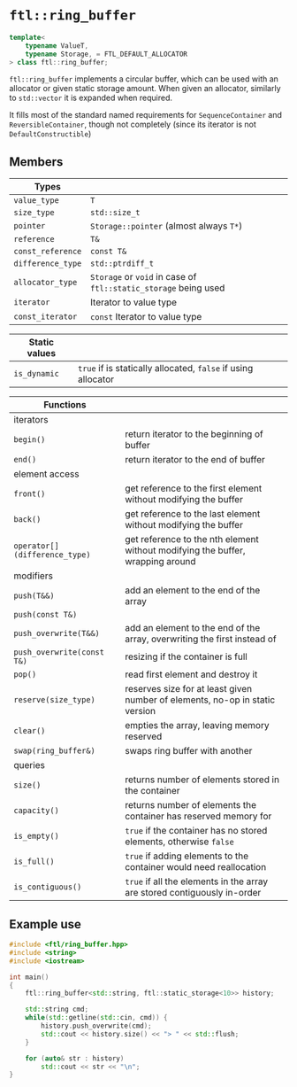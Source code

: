 # `ftl::ring_buffer`

``` cpp
template<
    typename ValueT,
    typename Storage, = FTL_DEFAULT_ALLOCATOR
> class ftl::ring_buffer;
```

`ftl::ring_buffer` implements a circular buffer, which can be used
with an allocator or given static storage amount.  When given an
allocator, similarly to `std::vector` it is expanded when required.

It fills most of the standard named requirements for `SequenceContainer`
and `ReversibleContainer`, though not completely (since its iterator
is not `DefaultConstructible`)

## Members
| Types             |                                                                   |
| -------           | -----------                                                       |
| `value_type`      | `T`                                                               |
| `size_type`       | `std::size_t`                                                     |
| `pointer`         | `Storage::pointer` (almost always `T*`)                           |
| `reference`       | `T&`                                                              |
| `const_reference` | `const T&`                                                        |
| `difference_type` | `std::ptrdiff_t`                                                  |
| `allocator_type`  | `Storage` or `void` in case of `ftl::static_storage` being used   |
| `iterator`        |  Iterator to value type                                           |
| `const_iterator`  |  `const` Iterator to value type                                   |

| Static values     |                                                                   |
| -------           | -----------                                                       |
| `is_dynamic`      | `true` if is statically allocated, `false` if using allocator     |

| Functions                     |                                                                                   |
| -------                       | -----------                                                                       |
| iterators                     |                                                                                   |
| `begin()`                     | return iterator to the  beginning of buffer                                       |
| `end()`                       | return iterator to the end of buffer                                              |
| element access                |                                                                                   |
| `front()`                     | get reference to the first element without modifying the buffer                   |
| `back()`                      | get reference to the last element without modifying the buffer                    |
| `operator[](difference_type)` | get reference to the nth element without modifying the buffer, wrapping around    |
| modifiers                     |                                                                                   |
| `push(T&&)`                   | add an element to the end of the array                                            |
| `push(const T&)`              |                                                                                   |
| `push_overwrite(T&&)`         | add an element to the end of the array, overwriting the first instead of          |
| `push_overwrite(const T&)`    | resizing if the container is full                                                 |
| `pop()`                       | read first element and destroy it                                                 |
| `reserve(size_type)`          | reserves size for at least given number of elements, no-op in static version      |
| `clear()`                     | empties the array, leaving memory reserved                                        |
| `swap(ring_buffer&)`          | swaps ring buffer with another                                                    |
| queries                       |                                                                                   |
| `size()`                      | returns number of elements stored in the container                                |
| `capacity()`                  | returns number of elements the container has reserved memory for                  |
| `is_empty()`                  | `true` if the container has no stored elements, otherwise `false`                 |
| `is_full()`                   | `true` if adding elements to the container would need reallocation                |
| `is_contiguous()`             | `true` if all the elements in the array are stored contiguously in-order          |

## Example use

``` cpp
#include <ftl/ring_buffer.hpp>
#include <string>
#include <iostream>

int main()
{
    ftl::ring_buffer<std::string, ftl::static_storage<10>> history;

    std::string cmd;
    while(std::getline(std::cin, cmd)) {
        history.push_overwrite(cmd);
        std::cout << history.size() << "> " << std::flush;
    }

    for (auto& str : history)
        std::cout << str << "\n";
}
```
